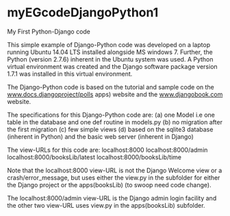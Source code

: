 myEGcodeDjangoPython1
=====================

My First Python-Django code

This simple example of Django-Python code was developed on a laptop running Ubuntu 14.04 LTS installed alongside MS windows 7. Further, the Python (version 2.7.6) inherent in the Ubuntu system was used. A Python virtual environment was created and the Django software package version 1.7.1 was installed in this virtual environment.

The Django-Python code is based on the tutorial and sample code on the www.docs.djangoproject(polls apps) website and the www.djangobook.com website.

The specifications for this Django-Python code are:
(a) one Model
    i.e one table in the database and one def routine in models.py
(b) no migration after the first migration
(c) few simple views
(d) based on the sqlite3 database (inherent in Python) and the basic web server (inherent in Django)

The view-URLs for this code are:
localhost:8000
localhost:8000/admin
localhost:8000/booksLib/latest
localhost:8000/booksLib/time

Note that the localhost:8000 view-URL is not the Django Welcome view or a crash/error_message, but uses either the view.py in the subfolder for either the Django project or the apps(booksLib) (to swoop need code change).

The localhost:8000/admin view-URL is the Django admin login facility and the other two view-URL uses view.py in the apps(booksLib) subfolder.

